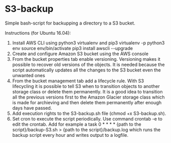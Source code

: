 # S3-backup

Simple bash-script for backupping a directory to a S3 bucket.

Instructions (for Ubuntu 16.04):

1. Install AWS CLI using python3 virtualenv and pip3
virtualenv -p python3 env
source env/bin/activate
pip3 install awscli --upgrade
2. Create and configure Amazon S3 bucket using the AWS console
  1. From the bucket properties tab enable versioning. Versioning makes it possible to recover old versions of the objects. It is needed because the script automatically updates all the changes to the S3 bucket even the unwanted ones
  2. From the bucket management tab add a lifecycle rule. With S3 lifecycling it is possible to tell S3 when to transition objects to another storage class or delete them permanently. It is a good idea to transition all the previous versions first to the Amazon Glacier storage class which is made for archieving and then delete them permanently after enough days have passed. 
3. Add execution rights to the S3-backup.sh file (chmod +x S3-backup.sh).
4. Set cron to execute the script periodically. Use command
crontab -e
to edit the crontab. Add for example a task
0 * * * * {path to the script}/backup-S3.sh > {path to the script}/backup.log
which runs the backup script every hour and writes output to a logfile.
